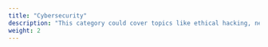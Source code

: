 ```yaml
---
title: "Cybersecurity"
description: "This category could cover topics like ethical hacking, network security, cryptography, and secure coding practices."
weight: 2
---
```

